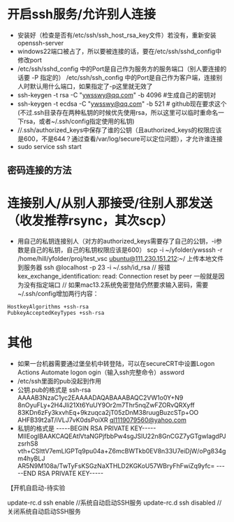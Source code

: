 # 开启ssh服务/允许别人连接
- 安装好（检查是否有/etc/ssh/ssh_host_rsa_key文件）若没有，重新安装openssh-server
- windows22端口被占了，所以要被连接的话，要在/etc/ssh/sshd_config中修改port
- /etc/ssh/sshd_config 中的Port是自己作为服务方的服务端口（别人要连接的话要 -P 指定的）  /etc/ssh/ssh_config 中的Port是自己作为客户端，连接别人时默认用什么端口，如果指定了-p这里就无效了
- ssh-keygen -t rsa -C "ywsswy@qq.com" -b 4096 #生成自己的密钥对
- ssh-keygen -t ecdsa -C "ywsswy@qq.com" -b 521 # github现在要求这个(不过.ssh目录存在两种私钥的时候优先使用rsa，所以这里可以临时重命名一下rsa，或者~/.ssh/config指定使用的私钥)
- /<home>/.ssh/authorized_keys中保存了谁的公钥（且authorized_keys的权限应该是600，不是644？通过查看/var/log/secure可以定位问题），才允许谁连接
- sudo service ssh start
## 密码连接的方法

# 连接别人/从别人那接受/往别人那发送 （收发推荐rsync，其次scp）
- 用自己的私钥连接别人（对方的authorized_keys需要存了自己的公钥，-i参数是自己的私钥，自己的私钥权限应该是600）
scp -i ~/yfolder/ywsssh -r /home/hill/yfolder/proj/test_vsc ubuntu@111.230.151.212:~/        上传本地文件到服务器
ssh <user>@localhost -p 23 -i ~/.ssh/id_rsa
// 报错kex_exchange_identification: read: Connection reset by peer 一般就是因为没有指定端口
// 如果mac13.2系统免密登陆仍然要求输入密码，需要~/.ssh/config增加两行内容：
```
HostkeyAlgorithms +ssh-rsa
PubkeyAcceptedKeyTypes +ssh-rsa
```

# 其他
- 如果一台机器需要通过堡垒机中转登陆，可以在secureCRT中设置Logon Actions Automate logon ogin（输入ssh完整命令）assword
- /etc/ssh里面的pub没起到作用
- 公钥.pub的格式是
ssh-rsa AAAAB3NzaC1yc2EAAAADAQABAAABAQC2VW1o0Y+N9
8nOyuFLy+2H4JIi21Xt6YuUY9Or2m7Thr5nqZwFZORvQRXyff
83KDn6zFy3kxvhEq+9kzuqca2jT05zDnM38ruugBuzcSTp+OO
AHFB39t2aT/iVLJ7vK0dsPoiXR ql1119079560@yahoo.com
- 私钥的格式是
-----BEGIN RSA PRIVATE KEY-----
MIIEogIBAAKCAQEAtlVtaNGPjfbbPw4sgJSlU22n8GnCGZ7yGTgwIagdPJzsrhS8
vth+CSIttV7emLlGPTq9pu04a+Z6mcBWTkb0EV8n33U7eiDjW/oPg834gm4hyBLJ
AR5N9M108a/TwTyFsKSGzNaXTHLD2KGKoU57WBryFhFwiZq9yfc=
-----END RSA PRIVATE KEY-----


【开机自启动-待实验

update-rc.d ssh enable  //系统自动启动SSH服务
update-rc.d ssh disabled // 关闭系统自动启动SSH服务
